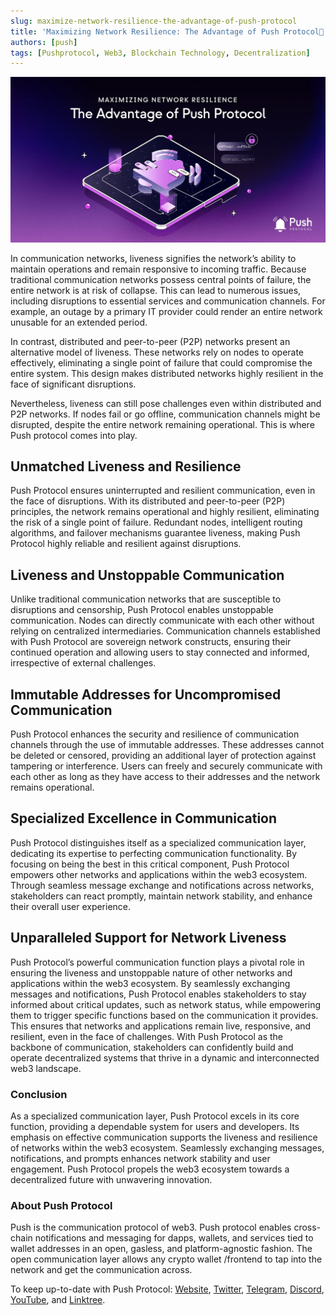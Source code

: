 ```yaml
---
slug: maximize-network-resilience-the-advantage-of-push-protocol
title: 'Maximizing Network Resilience: The Advantage of Push Protocol🔔'
authors: [push]
tags: [Pushprotocol, Web3, Blockchain Technology, Decentralization]
---
```


![Cover Image of Maximizing Network Resilience](./cover-image.webp)

<!--truncate-->

In communication networks, liveness signifies the network’s ability to maintain operations and remain responsive to incoming traffic. Because traditional communication networks possess central points of failure, the entire network is at risk of collapse. This can lead to numerous issues, including disruptions to essential services and communication channels. For example, an outage by a primary IT provider could render an entire network unusable for an extended period.

In contrast, distributed and peer-to-peer (P2P) networks present an alternative model of liveness. These networks rely on nodes to operate effectively, eliminating a single point of failure that could compromise the entire system. This design makes distributed networks highly resilient in the face of significant disruptions.

Nevertheless, liveness can still pose challenges even within distributed and P2P networks. If nodes fail or go offline, communication channels might be disrupted, despite the entire network remaining operational. This is where Push protocol comes into play.

## Unmatched Liveness and Resilience
Push Protocol ensures uninterrupted and resilient communication, even in the face of disruptions. With its distributed and peer-to-peer (P2P) principles, the network remains operational and highly resilient, eliminating the risk of a single point of failure. Redundant nodes, intelligent routing algorithms, and failover mechanisms guarantee liveness, making Push Protocol highly reliable and resilient against disruptions.

## Liveness and Unstoppable Communication
Unlike traditional communication networks that are susceptible to disruptions and censorship, Push Protocol enables unstoppable communication. Nodes can directly communicate with each other without relying on centralized intermediaries. Communication channels established with Push Protocol are sovereign network constructs, ensuring their continued operation and allowing users to stay connected and informed, irrespective of external challenges.

## Immutable Addresses for Uncompromised Communication
Push Protocol enhances the security and resilience of communication channels through the use of immutable addresses. These addresses cannot be deleted or censored, providing an additional layer of protection against tampering or interference. Users can freely and securely communicate with each other as long as they have access to their addresses and the network remains operational.

## Specialized Excellence in Communication
Push Protocol distinguishes itself as a specialized communication layer, dedicating its expertise to perfecting communication functionality. By focusing on being the best in this critical component, Push Protocol empowers other networks and applications within the web3 ecosystem. Through seamless message exchange and notifications across networks, stakeholders can react promptly, maintain network stability, and enhance their overall user experience.

## Unparalleled Support for Network Liveness
Push Protocol’s powerful communication function plays a pivotal role in ensuring the liveness and unstoppable nature of other networks and applications within the web3 ecosystem. By seamlessly exchanging messages and notifications, Push Protocol enables stakeholders to stay informed about critical updates, such as network status, while empowering them to trigger specific functions based on the communication it provides. This ensures that networks and applications remain live, responsive, and resilient, even in the face of challenges. With Push Protocol as the backbone of communication, stakeholders can confidently build and operate decentralized systems that thrive in a dynamic and interconnected web3 landscape.

### Conclusion
As a specialized communication layer, Push Protocol excels in its core function, providing a dependable system for users and developers. Its emphasis on effective communication supports the liveness and resilience of networks within the web3 ecosystem. Seamlessly exchanging messages, notifications, and prompts enhances network stability and user engagement. Push Protocol propels the web3 ecosystem towards a decentralized future with unwavering innovation.


### About Push Protocol

Push is the communication protocol of web3. Push protocol enables cross-chain notifications and messaging for dapps, wallets, and services tied to wallet addresses in an open, gasless, and platform-agnostic fashion. The open communication layer allows any crypto wallet /frontend to tap into the network and get the communication across.

To keep up-to-date with Push Protocol: [Website](https://push.org/), [Twitter](https://twitter.com/pushprotocol), [Telegram](https://t.me/epnsproject), [Discord](https://discord.gg/pushprotocol), [YouTube](https://www.youtube.com/c/EthereumPushNotificationService), and [Linktree](https://linktr.ee/pushprotocol).